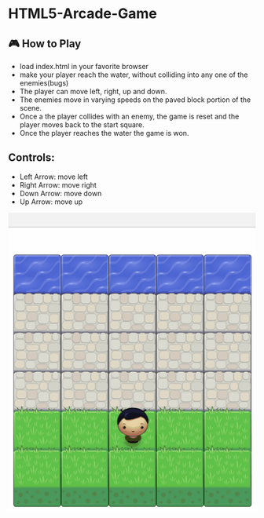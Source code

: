 HTML5-Arcade-Game
===============================
## :video_game: How to Play 
 - load index.html in your favorite browser
 - make your player reach the water, without colliding into any one of the enemies(bugs)
 - The player can move left, right, up and down. 
 - The enemies move in varying speeds on the paved block portion of the scene. 
 - Once a the player collides with an enemy, the game is reset and the player moves back to the start square. 
 - Once the player reaches the water the game is won.

## Controls:
 - Left Arrow: move left
 - Right Arrow: move right
 - Down Arrow: move down
 - Up Arrow: move up


![screenshot](images/arcadegame.gif)

